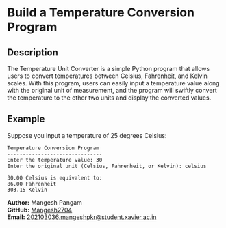# Build a Temperature Conversion Program

## Description

The Temperature Unit Converter is a simple Python program that allows users to convert temperatures between Celsius, Fahrenheit, and Kelvin scales. With this program, users can easily input a temperature value along with the original unit of measurement, and the program will swiftly convert the temperature to the other two units and display the converted values.


## Example

Suppose you input a temperature of 25 degrees Celsius:

```
Temperature Conversion Program
-------------------------------
Enter the temperature value: 30
Enter the original unit (Celsius, Fahrenheit, or Kelvin): celsius

30.00 Celsius is equivalent to:
86.00 Fahrenheit
303.15 Kelvin
```

**Author:** Mangesh Pangam<br>
**GitHub:** [Mangesh2704](https://github.com/Mangesh2704)  
**Email:** 202103036.mangeshpkr@student.xavier.ac.in  
